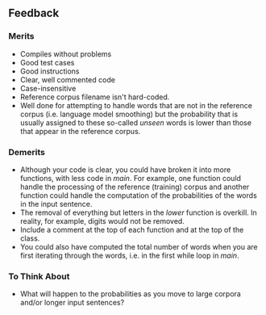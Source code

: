## Feedback ##

### Merits ###
* Compiles without problems
* Good test cases
* Good instructions
* Clear, well commented code
* Case-insensitive
* Reference corpus filename isn't hard-coded.
* Well done for attempting to handle words that are not in the reference corpus (i.e. language model smoothing) but the probability that is usually assigned to these so-called *unseen* words is lower than those that appear in the reference corpus.


### Demerits ###
* Although your code is clear, you could have broken it into more functions, with less code in *main*. For example, one function could handle the processing of the reference (training) corpus and another function could handle the computation of the probabilities of the words in the input sentence.
* The removal of everything but letters in the *lower* function is overkill. In reality, for example, digits 
would not be removed.
* Include a comment at the top of each function and at the top of the class.
* You could also have computed the total number of words when you are first iterating through the words, i.e. in the first while loop in *main*.

### To Think About ###
* What will happen to the probabilities as you move to large corpora and/or longer input sentences?